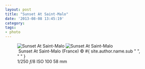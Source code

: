 ```yaml
---
layout: post
title: "Sunset At Saint-Malo"
date: '2013-08-08 13:45:19'
category: 
tags:
- photo
---
```


<figure>
<picture>
  <!--[if IE 9]><video style="display: none;"><![endif]-->
  <source srcset="#{ site.img_base_url }images/2013-07-09-Bretagne-77-900w.jpg, #{ site.img_base_url }images/2013-07-09-Bretagne-77-1800w.jpg 2x" media="(min-width: 768px)">
  <source srcset="#{ site.img_base_url }images/2013-07-09-Bretagne-77-480w.jpg, #{ site.img_base_url }images/2013-07-09-Bretagne-77-960w.jpg 2x"> 
  <!--[if IE 9]></video><![endif]--> 
  <img srcset="#{ site.img_base_url }images/2013-07-09-Bretagne-77-480w.jpg, #{ site.img_base_url }images/2013-07-09-Bretagne-77-960w.jpg 2x" alt="Sunset At Saint-Malo">
</picture>
<noscript>
  <img src="#{ site.img_base_url }images/2013-07-09-Bretagne-77-480w.jpg" alt="Sunset At Saint-Malo">
</noscript>
<figcaption><a href="http://goo.gl/maps/XXkw3"><i class="icon-map-marker"></i></a>&nbsp;Sunset At Saint-Malo (France)
  <span class="copyright">&copy;&nbsp;#{ site.author.name.sub " ", "&nbsp;" }</span>
</figcaption>
<div class="metadata">
  <i class="icon-camera"></i>
  <span class="speed">1/250</span>
  <span class="aperture"><i>&#402;</i>/8</span>
  <span class="iso">ISO&nbsp;100</span>
  <span class="focal-length">58&nbsp;mm</span>
</div>

</figure>
